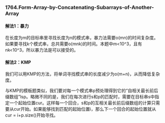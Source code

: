 ### 1764.Form-Array-by-Concatenating-Subarrays-of-Another-Array

#### 解法1：暴力
在长度为m的目标串里寻找长度为n的模式串，暴力法需要o(mn)的时间复杂度。如果要寻找k个模式串，总共需要o(mnk)的时间。本题中m<10^3，且有nk<10^3，所以暴力法是可以接受的。

#### 解法2：KMP
我们可以用KMP的方法，将单词寻找模式串的长度减少为o(m+n)，从而降低复杂度。

与KMP的模板题类似，我们要对每一个模式串p预处理得到它的“自相关最长前后缀数组”lsp。略微不同的是，我们在每次进行s和p的匹配时，需要在目标串s中指定一个起始位置cur。这样每一个回合，s和p的互相关最长前后缀数组的计算只需要从cur开始。如果能够找到匹配的起始位置i，那么下一个回合的起始位置就从cur = i+p.size()开始寻找。
